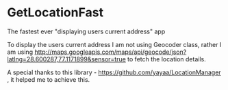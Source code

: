 # GetLocationFast
The fastest ever "displaying users current address" app

To display the users current address I am not using Geocoder class, rather I am using http://maps.googleapis.com/maps/api/geocode/json?latlng=28.600287,77.1171899&sensor=true to fetch the location details.

A special thanks to this library - https://github.com/yayaa/LocationManager , it helped me to achieve this.
